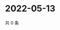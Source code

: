 # 2022-05-13

共 0 条

<!-- BEGIN WEIBO -->
<!-- 最后更新时间 Fri May 13 2022 09:27:26 GMT+0800 (China Standard Time) -->

<!-- END WEIBO -->
